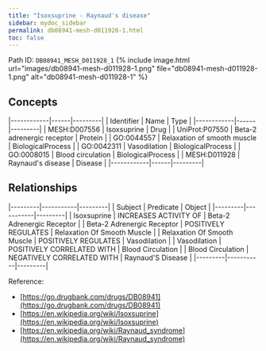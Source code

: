```yaml
---
title: "Isoxsuprine - Raynaud's disease"
sidebar: mydoc_sidebar
permalink: db08941-mesh-d011928-1.html
toc: false 
---
```



Path ID: `DB08941_MESH_D011928_1`
{% include image.html url="images/db08941-mesh-d011928-1.png" file="db08941-mesh-d011928-1.png" alt="db08941-mesh-d011928-1" %}

## Concepts

|------------|------|---------|
| Identifier | Name | Type    |
|------------|------|---------|
| MESH:D007556 | Isoxsuprine | Drug |
| UniProt:P07550 | Beta-2 adrenergic receptor | Protein |
| GO:0044557 | Relaxation of smooth muscle | BiologicalProcess |
| GO:0042311 | Vasodilation | BiologicalProcess |
| GO:0008015 | Blood circulation | BiologicalProcess |
| MESH:D011928 | Raynaud's disease | Disease |
|------------|------|---------|

## Relationships

|---------|-----------|---------|
| Subject | Predicate | Object  |
|---------|-----------|---------|
| Isoxsuprine | INCREASES ACTIVITY OF | Beta-2 Adrenergic Receptor |
| Beta-2 Adrenergic Receptor | POSITIVELY REGULATES | Relaxation Of Smooth Muscle |
| Relaxation Of Smooth Muscle | POSITIVELY REGULATES | Vasodilation |
| Vasodilation | POSITIVELY CORRELATED WITH | Blood Circulation |
| Blood Circulation | NEGATIVELY CORRELATED WITH | Raynaud'S Disease |
|---------|-----------|---------|

Reference: 
  - [https://go.drugbank.com/drugs/DB08941](https://go.drugbank.com/drugs/DB08941)
  - [https://en.wikipedia.org/wiki/Isoxsuprine](https://en.wikipedia.org/wiki/Isoxsuprine)
  - [https://en.wikipedia.org/wiki/Raynaud_syndrome](https://en.wikipedia.org/wiki/Raynaud_syndrome)
